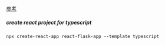 [参考](https://blog.miguelgrinberg.com/post/how-to-create-a-react--flask-project)

##### create react project for typescript
```
npx create-react-app react-flask-app --template typescript
```
